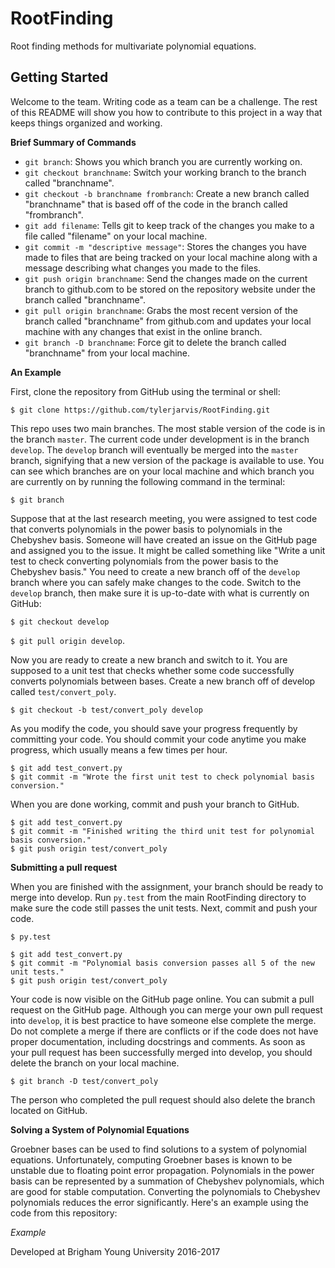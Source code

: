 # RootFinding

Root finding methods for multivariate polynomial equations.

## Getting Started

Welcome to the team.
Writing code as a team can be a challenge.
The rest of this README will show you how to contribute to this project in a way that keeps things organized and working.

**Brief Summary of Commands**

- `git branch`: Shows you which branch you are currently working on.
- `git checkout branchname`: Switch your working branch to the branch called "branchname".
- `git checkout -b branchname frombranch`: Create a new branch called "branchname" that is based off of the code in the branch called "frombranch".
- `git add filename`: Tells git to keep track of the changes you make to a file called "filename" on your local machine.
- `git commit -m "descriptive message"`: Stores the changes you have made to files that are being tracked on your local machine along with a message describing what changes you made to the files.
- `git push origin branchname`: Send the changes made on the current branch to github.com to be stored on the repository website under the branch called "branchname".
- `git pull origin branchname`: Grabs the most recent version of the branch called "branchname" from github.com and updates your local machine with any changes that exist in the online branch.
- `git branch -D branchname`: Force git to delete the branch called "branchname" from your local machine.

**An Example**

First, clone the repository from GitHub using the terminal or shell:

`$ git clone https://github.com/tylerjarvis/RootFinding.git`

This repo uses two main branches.
The most stable version of the code is in the branch `master`.
The current code under development is in the branch `develop`.
The `develop` branch will eventually be merged into the `master` branch, signifying that a new version of the package is available to use. You can see which branches are on your local machine and which branch you are currently on by running the following command in the terminal:

`$ git branch`

Suppose that at the last research meeting, you were assigned to test code that converts polynomials in the power basis to polynomials in the Chebyshev basis.
Someone will have created an issue on the GitHub page and assigned you to the issue.
It might be called something like "Write a unit test to check converting polynomials from the power basis to the Chebyshev basis."
You need to create a new branch off of the `develop` branch where you can safely make changes to the code.
Switch to the `develop` branch, then make sure it is up-to-date with what is currently on GitHub:

`$ git checkout develop`

`$ git pull origin develop`.

Now you are ready to create a new branch and switch to it.
You are supposed to a unit test that checks whether some code successfully converts polynomials between bases.
Create a new branch off of develop called `test/convert_poly`.

`$ git checkout -b test/convert_poly develop`

As you modify the code, you should save your progress frequently by committing your code.
You should commit your code anytime you make progress, which usually means a few times per hour.

```
$ git add test_convert.py
$ git commit -m "Wrote the first unit test to check polynomial basis conversion."
```

When you are done working, commit and push your branch to GitHub.

```
$ git add test_convert.py
$ git commit -m "Finished writing the third unit test for polynomial basis conversion."
$ git push origin test/convert_poly
```

**Submitting a pull request**

When you are finished with the assignment, your branch should be ready to merge into develop.
Run `py.test` from the main RootFinding directory to make sure the code still passes the unit tests.
Next, commit and push your code.

`$ py.test`

```
$ git add test_convert.py
$ git commit -m "Polynomial basis conversion passes all 5 of the new unit tests."
$ git push origin test/convert_poly
```

Your code is now visible on the GitHub page online.
You can submit a pull request on the GitHub page.
Although you can merge your own pull request into `develop`, it is best practice to have someone else complete the merge.
Do not complete a merge if there are conflicts or if the code does not have proper documentation, including docstrings and comments.
As soon as your pull request has been successfully merged into develop, you should delete the branch on your local machine.

`$ git branch -D test/convert_poly`

The person who completed the pull request should also delete the branch located on GitHub.

**Solving a System of Polynomial Equations**

Groebner bases can be used to find solutions to a system of polynomial equations.
Unfortunately, computing Groebner bases is known to be unstable due to floating point error propagation.
Polynomials in the power basis can be represented by a summation of Chebyshev polynomials, which are good for stable computation.
Converting the polynomials to Chebyshev polynomials reduces the error significantly.
Here's an example using the code from this repository:

*Example*

Developed at Brigham Young University 2016-2017
